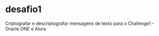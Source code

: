 # desafio1
Criptografar e descriptografar mensagens de texto para o Challenge1 - Oracle ONE e Alura
